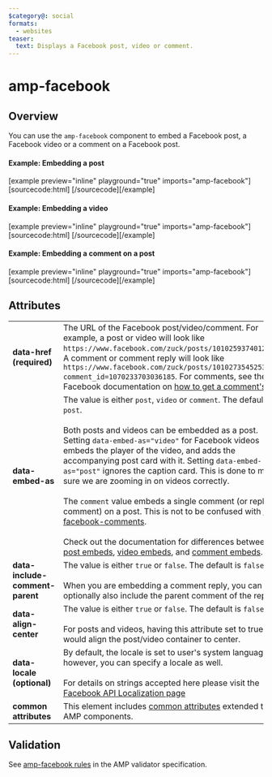 ```yaml
---
$category@: social
formats:
  - websites
teaser:
  text: Displays a Facebook post, video or comment.
---
```


<!---
Copyright 2015 The AMP HTML Authors. All Rights Reserved.

Licensed under the Apache License, Version 2.0 (the "License");
you may not use this file except in compliance with the License.
You may obtain a copy of the License at

      http://www.apache.org/licenses/LICENSE-2.0

Unless required by applicable law or agreed to in writing, software
distributed under the License is distributed on an "AS-IS" BASIS,
WITHOUT WARRANTIES OR CONDITIONS OF ANY KIND, either express or implied.
See the License for the specific language governing permissions and
limitations under the License.
-->

# amp-facebook

## Overview

You can use the `amp-facebook` component to embed a Facebook post, a Facebook video or a comment on a Facebook post.

#### Example: Embedding a post

[example preview="inline" playground="true" imports="amp-facebook"][sourcecode:html]
<amp-facebook width="552" height="310"
    layout="responsive"
    data-href="https://www.facebook.com/ParksCanada/posts/1712989015384373">
</amp-facebook>
[/sourcecode][/example]

#### Example: Embedding a video

[example preview="inline" playground="true" imports="amp-facebook"][sourcecode:html]
<amp-facebook width="476" height="316"
    layout="responsive"
    data-embed-as="video"
    data-href="https://www.facebook.com/nasaearth/videos/10155187938052139">
</amp-facebook>
[/sourcecode][/example]

#### Example: Embedding a comment on a post

[example preview="inline" playground="true" imports="amp-facebook"][sourcecode:html]
<amp-facebook width="552" height="500"
    layout="responsive"
    data-embed-type="comment"
    data-href="https://www.facebook.com/zuck/posts/10102735452532991?comment_id=1070233703036185">
</amp-facebook>
[/sourcecode][/example]

## Attributes

<table>
  <tr>
    <td width="40%"><strong>data-href (required)</strong></td>
    <td>The URL of the Facebook post/video/comment. For example, a post or video will look like <code>https://www.facebook.com/zuck/posts/10102593740125791</code>. A comment or comment reply will look like <code>https://www.facebook.com/zuck/posts/10102735452532991?comment_id=1070233703036185</code>. For comments, see the Facebook documentation on <a href="https://developers.facebook.com/docs/plugins/embedded-comments#how-to-get-a-comments-url">how to get a comment's URL</a>.</td>
  </tr>
  <tr>
    <td width="40%"><strong>data-embed-as</strong></td>
    <td>The value is either <code>post</code>, <code>video</code> or <code>comment</code>. The default is <code>post</code>.
<br><br>
Both posts and videos can be embedded as a post. Setting <code>data-embed-as="video"</code> for Facebook videos embeds the player of the video, and adds the accompanying post card with it. Setting <code>data-embed-as="post"</code> ignores the caption card. This is done to make sure we are zooming in on videos correctly.
<br><br>
The <code>comment</code> value embeds a single comment (or reply to a comment) on a post. This is not to be confused with <a href="https://amp.dev/documentation/examples/components/amp-facebook-comments/">amp-facebook-comments</a>.
<br><br>
Check out the documentation for differences between <a href="https://developers.facebook.com/docs/plugins/embedded-posts">post embeds</a>, <a href="https://developers.facebook.com/docs/plugins/embedded-video-player">video embeds</a>, and <a href="https://developers.facebook.com/docs/plugins/embedded-comments">comment embeds</a>.</td>
  </tr>
  <tr>
    <td width="40%"><strong>data-include-comment-parent</strong></td>
    <td>The value is either <code>true</code> or <code>false</code>. The default is <code>false</code>.
<br><br>
When you are embedding a comment reply, you can optionally also include the parent comment of the reply.</td>
  </tr>
  <tr>
     <td width="40%"><strong>data-align-center</strong></td>
     <td>The value is either <code>true</code> or <code>false</code>. The default is <code>false</code>.
<br><br>
For posts and videos, having this attribute set to true would align the post/video container to center.</td>
   </tr>
   <tr>
      <td width="40%"><strong>data-locale (optional)</strong></td>
      <td>By default, the locale is set to user's system language; however, you can specify a locale as well.
<br><br>
For details on strings accepted here please visit the <a href="https://developers.facebook.com/docs/internationalization">Facebook API Localization page</a></td>
    </tr>
    <tr>
       <td width="40%"><strong>common attributes</strong></td>
       <td>This element includes <a href="https://amp.dev/documentation/guides-and-tutorials/learn/common_attributes">common attributes</a> extended to AMP components.</td>
     </tr>
</table>

## Validation

See [amp-facebook rules](https://github.com/ampproject/amphtml/blob/master/extensions/amp-facebook/validator-amp-facebook.protoascii) in the AMP validator specification.
